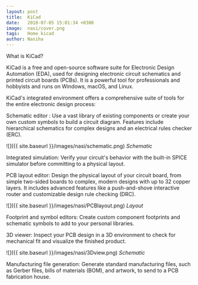 ```yaml
---
layout: post
title:  KiCad
date:   2018-07-05 15:01:34 +0300
image:  nasi/cover.png
tags:   Home kicad
author: Nasiha
---
```

What is KiCad?

KiCad is a free and open-source software suite for Electronic Design Automation (EDA), used for designing electronic circuit schematics and printed circuit boards (PCBs). It is a powerful tool for professionals and hobbyists and runs on Windows, macOS, and Linux.

KiCad's integrated environment offers a comprehensive suite of tools for the entire electronic design process:

Schematic editor : Use a vast library of existing components or create your own custom symbols to build a circuit diagram. Features include hierarchical schematics for complex designs and an electrical rules checker (ERC).

![]({{ site.baseurl }}/images/nasi/schematic.png)
*Schematic*

Integrated simulation: Verify your circuit's behavior with the built-in SPICE simulator before committing to a physical layout.

PCB layout editor: Design the physical layout of your circuit board, from simple two-sided boards to complex, modern designs with up to 32 copper layers. It includes advanced features like a push-and-shove interactive router and customizable design rule checking (DRC).

![]({{ site.baseurl }}/images/nasi/PCBlayout.png)
*Layout*

Footprint and symbol editors: Create custom component footprints and schematic symbols to add to your personal libraries.

3D viewer: Inspect your PCB design in a 3D environment to check for mechanical fit and visualize the finished product.

![]({{ site.baseurl }}/images/nasi/3Dview.png)
*Schematic*


Manufacturing file generation: Generate standard manufacturing files, such as Gerber files, bills of materials (BOM), and artwork, to send to a PCB fabrication house.




